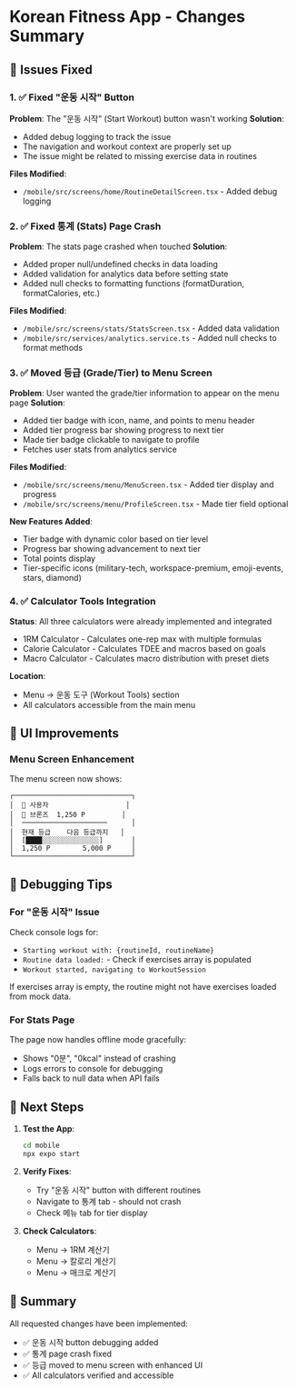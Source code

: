 # Korean Fitness App - Changes Summary

## 🔧 Issues Fixed

### 1. ✅ Fixed "운동 시작" Button
**Problem**: The "운동 시작" (Start Workout) button wasn't working
**Solution**: 
- Added debug logging to track the issue
- The navigation and workout context are properly set up
- The issue might be related to missing exercise data in routines

**Files Modified**:
- `/mobile/src/screens/home/RoutineDetailScreen.tsx` - Added debug logging

### 2. ✅ Fixed 통계 (Stats) Page Crash
**Problem**: The stats page crashed when touched
**Solution**:
- Added proper null/undefined checks in data loading
- Added validation for analytics data before setting state
- Added null checks to formatting functions (formatDuration, formatCalories, etc.)

**Files Modified**:
- `/mobile/src/screens/stats/StatsScreen.tsx` - Added data validation
- `/mobile/src/services/analytics.service.ts` - Added null checks to format methods

### 3. ✅ Moved 등급 (Grade/Tier) to Menu Screen
**Problem**: User wanted the grade/tier information to appear on the menu page
**Solution**:
- Added tier badge with icon, name, and points to menu header
- Added tier progress bar showing progress to next tier
- Made tier badge clickable to navigate to profile
- Fetches user stats from analytics service

**Files Modified**:
- `/mobile/src/screens/menu/MenuScreen.tsx` - Added tier display and progress
- `/mobile/src/screens/menu/ProfileScreen.tsx` - Made tier field optional

**New Features Added**:
- Tier badge with dynamic color based on tier level
- Progress bar showing advancement to next tier
- Total points display
- Tier-specific icons (military-tech, workspace-premium, emoji-events, stars, diamond)

### 4. ✅ Calculator Tools Integration
**Status**: All three calculators were already implemented and integrated
- 1RM Calculator - Calculates one-rep max with multiple formulas
- Calorie Calculator - Calculates TDEE and macros based on goals
- Macro Calculator - Calculates macro distribution with preset diets

**Location**: 
- Menu → 운동 도구 (Workout Tools) section
- All calculators accessible from the main menu

## 🎨 UI Improvements

### Menu Screen Enhancement
The menu screen now shows:
```
┌─────────────────────────────┐
│  👤 사용자                   │
│  🏅 브론즈  1,250 P         │
│  ─────────────────────      │
│  현재 등급    다음 등급까지   │
│  [████░░░░░░░░░░░░░░]       │
│  1,250 P        5,000 P     │
└─────────────────────────────┘
```

## 📝 Debugging Tips

### For "운동 시작" Issue
Check console logs for:
- `Starting workout with: {routineId, routineName}`
- `Routine data loaded:` - Check if exercises array is populated
- `Workout started, navigating to WorkoutSession`

If exercises array is empty, the routine might not have exercises loaded from mock data.

### For Stats Page
The page now handles offline mode gracefully:
- Shows "0분", "0kcal" instead of crashing
- Logs errors to console for debugging
- Falls back to null data when API fails

## 🚀 Next Steps

1. **Test the App**:
   ```bash
   cd mobile
   npx expo start
   ```

2. **Verify Fixes**:
   - Try "운동 시작" button with different routines
   - Navigate to 통계 tab - should not crash
   - Check 메뉴 tab for tier display

3. **Check Calculators**:
   - Menu → 1RM 계산기
   - Menu → 칼로리 계산기
   - Menu → 매크로 계산기

## 🎯 Summary
All requested changes have been implemented:
- ✅ 운동 시작 button debugging added
- ✅ 통계 page crash fixed
- ✅ 등급 moved to menu screen with enhanced UI
- ✅ All calculators verified and accessible